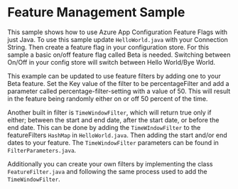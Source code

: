 # Feature Management Sample

This sample shows how to use Azure App Configuration Feature Flags with just Java. To use this sample update `HelloWorld.java` with your Connection String. Then create a feature flag in your configuration store. For this sample a basic on/off feature flag called Beta is needed. Switching between On/Off in your config store will switch between Hello World/Bye World.

This example can be updated to use feature filters by adding one to your Beta feature. Set the Key value of the filter to be percentageFilter and add a parameter called percentage-filter-setting with a value of 50. This will result in the feature being randomly either on or off 50 percent of the time.

Another built in filter is `TimeWindowFilter`, which will return true only if either; between the start and end date, after the start date, or before the end date. This can be done by adding the `TimeWIndowFilter` to the featureFilters `HashMap` in `HelloWorld.java`. Then adding the start and/or end dates to your feature. The `TimeWindowFilter` parameters can be found in `FilterParameters.java`.

Additionally you can create your own filters by implementing the class `FeatureFilter.java` and following the same process used to add the `TimeWindowFilter`.